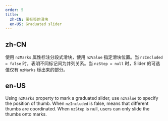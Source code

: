 ```yaml
---
order: 5
title:
  zh-CN: 带标签的滑块
  en-US: Graduated slider
---
```


## zh-CN

使用 `nzMarks` 属性标注分段式滑块，使用 `nzValue` 指定滑块位置。当 `nzIncluded = false` 时，表明不同标记间为并列关系。当 `nzStep = null` 时，Slider 的可选值仅有 `nzMarks` 标出来的部分。

## en-US

Using `nzMarks` property to mark a graduated slider, use `nzValue` to specify the position of thumb. When `nzIncluded` is false, means that different thumbs are coordinated. When `nzStep` is null, users can only slide the thumbs onto marks.


